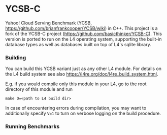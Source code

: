 # YCSB-C

Yahoo! Cloud Serving Benchmark (YCSB, https://github.com/brianfrankcooper/YCSB/wiki)
in C++.
This project is a fork of the YCSB-C project (https://github.com/basicthinker/YCSB-C).
This version is ported to run on the L4 operating system, supporting the
built-in database types as well as databases built on top of L4's sqlite
library.

### Building

You can build this YCSB variant just as any other L4 module. For details on the
L4 build system see also <https://l4re.org/doc/l4re_build_system.html>.

E.g. if you would compile only this module in your L4, go to the root directory
of this module and run

```
make O=<path to L4 build dir>
```

In case of encountering errors during compilation, you may want to additionally
specify `V=1` to turn on verbose logging on the build procedure.

### Running Benchmarks
